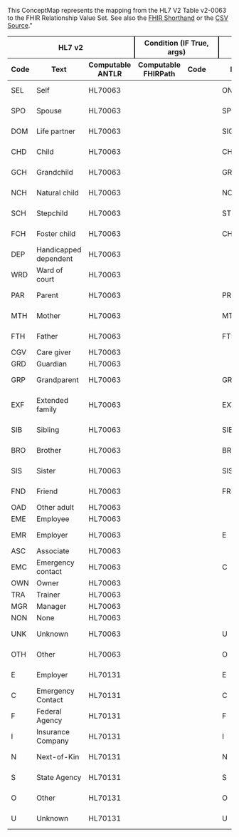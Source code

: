 
This ConceptMap represents the mapping from the HL7 V2 Table v2-0063 to the FHIR Relationship Value Set. See also the <a href='https://github.com/HL7/v2-to-fhir/blob/master/tank/ConceptMap v2-0063 to Relationship.fsh'>FHIR Shorthand</a> or the <a href='https://github.com/HL7/v2-to-fhir/blob/master/mappings/'>CSV Source</a>."
<table class='grid'><thead>
<tr><th colspan='3' style='border-right: 2px solid black;'>HL7 v2</th><th colspan='3' style='border-right: 2px solid black;'>Condition (IF True, args)</th><th colspan='4'>HL7 FHIR</th><th>Comments</th></tr>
<tr><th>Code</th><th>Text</th><th>Computable ANTLR</th><th>Computable FHIRPath</th><th>Code</th><th>&#xA0;</th><th>Display</th><th>Code System</th><th>&#xA0;</th></tr></thead>
<tbody>
<tr><td>SEL</td><td>Self</td><td style='border-right: 2px'>HL70063</td><td></td><td></td><td style='border-right: 2px'></td><td>ONESELF</td><td></td><td>self</td><td>http://terminology.hl7.org/CodeSystem/v3-RoleCode</td><td></td></tr>
<tr><td>SPO</td><td>Spouse</td><td style='border-right: 2px'>HL70063</td><td></td><td></td><td style='border-right: 2px'></td><td>SPS</td><td></td><td>spouse</td><td>http://terminology.hl7.org/CodeSystem/v3-RoleCode</td><td></td></tr>
<tr><td>DOM</td><td>Life partner</td><td style='border-right: 2px'>HL70063</td><td></td><td></td><td style='border-right: 2px'></td><td>SIGOTHR</td><td></td><td>significant other</td><td>http://terminology.hl7.org/CodeSystem/v3-RoleCode</td><td></td></tr>
<tr><td>CHD</td><td>Child</td><td style='border-right: 2px'>HL70063</td><td></td><td></td><td style='border-right: 2px'></td><td>CHILD</td><td></td><td>child</td><td>http://terminology.hl7.org/CodeSystem/v3-RoleCode</td><td></td></tr>
<tr><td>GCH</td><td>Grandchild</td><td style='border-right: 2px'>HL70063</td><td></td><td></td><td style='border-right: 2px'></td><td>GRNDCHILD</td><td></td><td>grandchild</td><td>http://terminology.hl7.org/CodeSystem/v3-RoleCode</td><td></td></tr>
<tr><td>NCH</td><td>Natural child</td><td style='border-right: 2px'>HL70063</td><td></td><td></td><td style='border-right: 2px'></td><td>NCHILD</td><td></td><td>natural child</td><td>http://terminology.hl7.org/CodeSystem/v3-RoleCode</td><td></td></tr>
<tr><td>SCH</td><td>Stepchild</td><td style='border-right: 2px'>HL70063</td><td></td><td></td><td style='border-right: 2px'></td><td>STPCHLD</td><td></td><td>step child</td><td>http://terminology.hl7.org/CodeSystem/v3-RoleCode</td><td></td></tr>
<tr><td>FCH</td><td>Foster child</td><td style='border-right: 2px'>HL70063</td><td></td><td></td><td style='border-right: 2px'></td><td>CHLDFOST</td><td></td><td>foster child</td><td>http://terminology.hl7.org/CodeSystem/v3-RoleCode</td><td></td></tr>
<tr><td>DEP</td><td>Handicapped dependent</td><td style='border-right: 2px'>HL70063</td><td></td><td></td><td style='border-right: 2px'></td><td></td><td></td><td></td><td></td><td></td></tr>
<tr><td>WRD</td><td>Ward of court</td><td style='border-right: 2px'>HL70063</td><td></td><td></td><td style='border-right: 2px'></td><td></td><td></td><td></td><td></td><td></td></tr>
<tr><td>PAR</td><td>Parent</td><td style='border-right: 2px'>HL70063</td><td></td><td></td><td style='border-right: 2px'></td><td>PRN</td><td></td><td>parent</td><td>http://terminology.hl7.org/CodeSystem/v3-RoleCode</td><td></td></tr>
<tr><td>MTH</td><td>Mother</td><td style='border-right: 2px'>HL70063</td><td></td><td></td><td style='border-right: 2px'></td><td>MTH</td><td></td><td>mother</td><td>http://terminology.hl7.org/CodeSystem/v3-RoleCode</td><td></td></tr>
<tr><td>FTH</td><td>Father</td><td style='border-right: 2px'>HL70063</td><td></td><td></td><td style='border-right: 2px'></td><td>FTH</td><td></td><td>father</td><td>http://terminology.hl7.org/CodeSystem/v3-RoleCode</td><td></td></tr>
<tr><td>CGV</td><td>Care giver</td><td style='border-right: 2px'>HL70063</td><td></td><td></td><td style='border-right: 2px'></td><td></td><td></td><td></td><td></td><td></td></tr>
<tr><td>GRD</td><td>Guardian</td><td style='border-right: 2px'>HL70063</td><td></td><td></td><td style='border-right: 2px'></td><td></td><td></td><td></td><td></td><td></td></tr>
<tr><td>GRP</td><td>Grandparent</td><td style='border-right: 2px'>HL70063</td><td></td><td></td><td style='border-right: 2px'></td><td>GRPRN</td><td></td><td>grandparent</td><td>http://terminology.hl7.org/CodeSystem/v3-RoleCode</td><td></td></tr>
<tr><td>EXF</td><td>Extended family</td><td style='border-right: 2px'>HL70063</td><td></td><td></td><td style='border-right: 2px'></td><td>EXT</td><td></td><td>extended family member</td><td>http://terminology.hl7.org/CodeSystem/v3-RoleCode</td><td></td></tr>
<tr><td>SIB</td><td>Sibling</td><td style='border-right: 2px'>HL70063</td><td></td><td></td><td style='border-right: 2px'></td><td>SIB</td><td></td><td>sibling</td><td>http://terminology.hl7.org/CodeSystem/v3-RoleCode</td><td></td></tr>
<tr><td>BRO</td><td>Brother</td><td style='border-right: 2px'>HL70063</td><td></td><td></td><td style='border-right: 2px'></td><td>BRO</td><td></td><td>brother</td><td>http://terminology.hl7.org/CodeSystem/v3-RoleCode</td><td></td></tr>
<tr><td>SIS</td><td>Sister</td><td style='border-right: 2px'>HL70063</td><td></td><td></td><td style='border-right: 2px'></td><td>SIS</td><td></td><td>sister</td><td>http://terminology.hl7.org/CodeSystem/v3-RoleCode</td><td></td></tr>
<tr><td>FND</td><td>Friend</td><td style='border-right: 2px'>HL70063</td><td></td><td></td><td style='border-right: 2px'></td><td>FRND</td><td></td><td>unrelated friend</td><td>http://terminology.hl7.org/CodeSystem/v3-RoleCode</td><td></td></tr>
<tr><td>OAD</td><td>Other adult</td><td style='border-right: 2px'>HL70063</td><td></td><td></td><td style='border-right: 2px'></td><td></td><td></td><td></td><td></td><td></td></tr>
<tr><td>EME</td><td>Employee</td><td style='border-right: 2px'>HL70063</td><td></td><td></td><td style='border-right: 2px'></td><td></td><td></td><td></td><td></td><td></td></tr>
<tr><td>EMR</td><td>Employer</td><td style='border-right: 2px'>HL70063</td><td></td><td></td><td style='border-right: 2px'></td><td>E</td><td></td><td>Employer</td><td>http://terminology.hl7.org/CodeSystem/v2-0131</td><td></td></tr>
<tr><td>ASC</td><td>Associate</td><td style='border-right: 2px'>HL70063</td><td></td><td></td><td style='border-right: 2px'></td><td></td><td></td><td></td><td></td><td></td></tr>
<tr><td>EMC</td><td>Emergency contact</td><td style='border-right: 2px'>HL70063</td><td></td><td></td><td style='border-right: 2px'></td><td>C</td><td></td><td>Emergency Contact</td><td>http://terminology.hl7.org/CodeSystem/v2-0131</td><td></td></tr>
<tr><td>OWN</td><td>Owner</td><td style='border-right: 2px'>HL70063</td><td></td><td></td><td style='border-right: 2px'></td><td></td><td></td><td></td><td></td><td></td></tr>
<tr><td>TRA</td><td>Trainer</td><td style='border-right: 2px'>HL70063</td><td></td><td></td><td style='border-right: 2px'></td><td></td><td></td><td></td><td></td><td></td></tr>
<tr><td>MGR</td><td>Manager</td><td style='border-right: 2px'>HL70063</td><td></td><td></td><td style='border-right: 2px'></td><td></td><td></td><td></td><td></td><td></td></tr>
<tr><td>NON</td><td>None</td><td style='border-right: 2px'>HL70063</td><td></td><td></td><td style='border-right: 2px'></td><td></td><td></td><td></td><td></td><td></td></tr>
<tr><td>UNK</td><td>Unknown</td><td style='border-right: 2px'>HL70063</td><td></td><td></td><td style='border-right: 2px'></td><td>U</td><td></td><td>Unknown</td><td>http://terminology.hl7.org/CodeSystem/v2-0131</td><td></td></tr>
<tr><td>OTH</td><td>Other</td><td style='border-right: 2px'>HL70063</td><td></td><td></td><td style='border-right: 2px'></td><td>O</td><td></td><td>Other</td><td>http://terminology.hl7.org/CodeSystem/v2-0131</td><td></td></tr>
<tr><td>E</td><td>Employer</td><td style='border-right: 2px'>HL70131</td><td></td><td></td><td style='border-right: 2px'></td><td>E</td><td></td><td>Employer</td><td>http://terminology.hl7.org/CodeSystem/v2-0131</td><td></td></tr>
<tr><td>C</td><td>Emergency Contact</td><td style='border-right: 2px'>HL70131</td><td></td><td></td><td style='border-right: 2px'></td><td>C</td><td></td><td>Emergency Contact</td><td>http://terminology.hl7.org/CodeSystem/v2-0131</td><td></td></tr>
<tr><td>F</td><td>Federal Agency</td><td style='border-right: 2px'>HL70131</td><td></td><td></td><td style='border-right: 2px'></td><td>F</td><td></td><td>Federal Agency</td><td>http://terminology.hl7.org/CodeSystem/v2-0131</td><td></td></tr>
<tr><td>I</td><td>Insurance Company</td><td style='border-right: 2px'>HL70131</td><td></td><td></td><td style='border-right: 2px'></td><td>I</td><td></td><td>Insurance Company</td><td>http://terminology.hl7.org/CodeSystem/v2-0131</td><td></td></tr>
<tr><td>N</td><td>Next-of-Kin</td><td style='border-right: 2px'>HL70131</td><td></td><td></td><td style='border-right: 2px'></td><td>N</td><td></td><td>Next-of-Kin</td><td>http://terminology.hl7.org/CodeSystem/v2-0131</td><td></td></tr>
<tr><td>S</td><td>State Agency</td><td style='border-right: 2px'>HL70131</td><td></td><td></td><td style='border-right: 2px'></td><td>S</td><td></td><td>State Agency</td><td>http://terminology.hl7.org/CodeSystem/v2-0131</td><td></td></tr>
<tr><td>O</td><td>Other</td><td style='border-right: 2px'>HL70131</td><td></td><td></td><td style='border-right: 2px'></td><td>O</td><td></td><td>Other</td><td>http://terminology.hl7.org/CodeSystem/v2-0131</td><td></td></tr>
<tr><td>U</td><td>Unknown</td><td style='border-right: 2px'>HL70131</td><td></td><td></td><td style='border-right: 2px'></td><td>U</td><td></td><td>Unknown</td><td>http://terminology.hl7.org/CodeSystem/v2-0131</td><td></td></tr>
</tbody></table>
